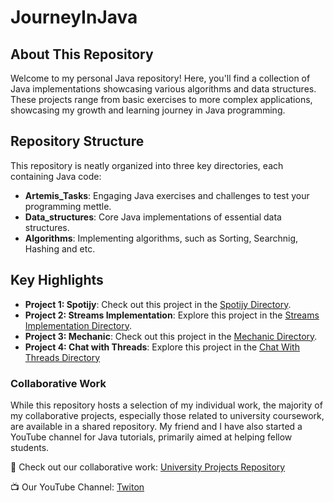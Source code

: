 # JourneyInJava

## About This Repository

Welcome to my personal Java repository! Here, you'll find a collection of Java implementations showcasing various algorithms and data structures. These projects range from basic exercises to more complex applications, showcasing my growth and learning journey in Java programming.

## Repository Structure
This repository is neatly organized into three key directories, each containing Java code:

- **Artemis_Tasks**: Engaging Java exercises and challenges to test your programming mettle.
- **Data_structures**: Core Java implementations of essential data structures.
- **Algorithms**: Implementing algorithms, such as Sorting, Searchnig, Hashing and etc.


## Key Highlights

- **Project 1: Spotijy**: Check out this project in the [Spotijy Directory](https://github.com/daatoo/Java-Journey/tree/main/Artemis-Tasks/Spotijy).
- **Project 2: Streams Implementation**: Explore this project in the [Streams Implementation Directory](https://github.com/daatoo/Java-Journey/tree/main/Data-Structures/Streams).
- **Project 3: Mechanic**: Check out this project in the [Mechanic Directory](https://github.com/daatoo/Java-Journey/tree/main/Artemis-Tasks/Mechanic).
- **Project 4: Chat with Threads**: Explore this project in the [Chat With Threads Directory](https://github.com/daatoo/Java-Journey/tree/main/Artemis-Tasks/ChatWithMultiThreading)



### Collaborative Work
While this repository hosts a selection of my individual work, the majority of my collaborative projects, especially those related to university coursework, are available in a shared repository. My friend and I have also started a YouTube channel for Java tutorials, primarily aimed at helping fellow students.

🔗 Check out our collaborative work: [University Projects Repository](https://github.com/rezi-gelenidze/university-projects)

📺 Our YouTube Channel: [Twiton](https://www.youtube.com/@twiton)



